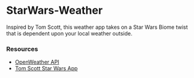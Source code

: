 # StarWars-Weather

Inspired by Tom Scott, this weather app takes on a Star Wars Biome twist that is dependent upon your local weather outside.

### Resources

-   [OpenWeather API](https://openweathermap.org/)
-   [Tom Scott Star Wars App](https://www.tomscott.com/weather/starwars/)
